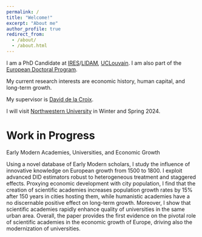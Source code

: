 ```yaml
---
permalink: /
title: "Welcome!"
excerpt: "About me"
author_profile: true
redirect_from: 
  - /about/
  - /about.html
---
```


I am a PhD Candidate at [IRES](https://uclouvain.be/en/research-institutes/lidam/ires)/[LIDAM](https://uclouvain.be/en/research-institutes/lidam), [UCLouvain](https://uclouvain.be/en/index.html). I am also part of the [European Doctoral Program](https://uclouvain.be/en/research-institutes/lidam/core/edp.html). 

My current research interests are economic history, human capital, and long-term growth.

My supervisor is [David de la Croix](https://perso.uclouvain.be/david.delacroix/).

I will visit [Northwestern University](https://www.northwestern.edu/) in Winter and Spring 2024. 

Work in Progress
=====

Early Modern Academies, Universities, and Economic Growth

Using a novel database of Early Modern scholars, I study the influence of innovative knowledge on European growth from 1500 to 1800. I exploit advanced DID estimators robust to heterogeneous treatment and staggered effects. Proxying economic development with city population, I find that the creation of scientific academies increases population growth rates by 15% after 150 years in cities hosting them, while humanistic academies have a no discernable positive effect on long-term growth. Moreover, I show that scientific academies rapidly enhance quality of universities in the same urban area. Overall, the paper provides the first evidence on the pivotal role of scientific academies in the economic growth of Europe, driving also the modernization of universities.
